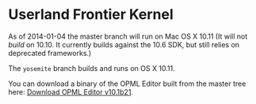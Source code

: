 # Userland Frontier Kernel #


As of 2014-01-04 the master branch will run on Mac OS X 10.11 (It will
not *build* on 10.10. It currently builds against the 10.6 SDK, but
still relies on deprecated frameworks.)

The `yosemite` branch builds and runs on OS X 10.11.

You can download a binary of the OPML Editor built from the master tree
here: [Download OPML Editor v10.1b21][1].

[1]: https://github.com/tedchoward/Frontier/releases/tag/v10.1b21
